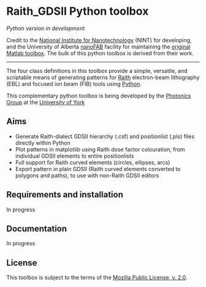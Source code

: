 Raith_GDSII Python toolbox
==========================

*Python version in development*


Credit to the [National Institute for Nanotechnology](http://nint-innt.ca) (NINT) for developing, and the University of Alberta [nanoFAB](http://nanofab.ualberta.ca) facility for maintaining the [original Matlab toolbox](https://github.com/nrc-cnrc/Raith_GDSII). The bulk of this python toolbox is derived from their work.

---

The four class definitions in this toolbox provide a simple, versatile, and scriptable means of generating patterns for [Raith](http://www.raith.com) electron-beam lithography (EBL) and focused ion beam (FIB) tools using [Python](https://www.python.org/).

This complementary python toolbox is being developed by the [Photonics Group](https://www.york.ac.uk/physics/photonics/) at the [University of York](https://www.york.ac.uk/)

Aims
--------

* Generate Raith-dialect GDSII hierarchy (.csf) and positionlist (.pls) files directly within Python
* Plot patterns in matplotlib using Raith dose factor colouration, from individual GDSII elements to entire positionlists
* Full support for Raith curved elements (circles, ellipses, arcs)  
* Export pattern in plain GDSII (Raith curved elements converted to polygons and paths), to use with non-Raith GDSII editors


Requirements and installation
-----------------------------
In progress

Documentation
-------------
In progress

License
-------

This toolbox is subject to the terms of the [Mozilla Public License, v. 2.0](http://mozilla.org/MPL/2.0/).
